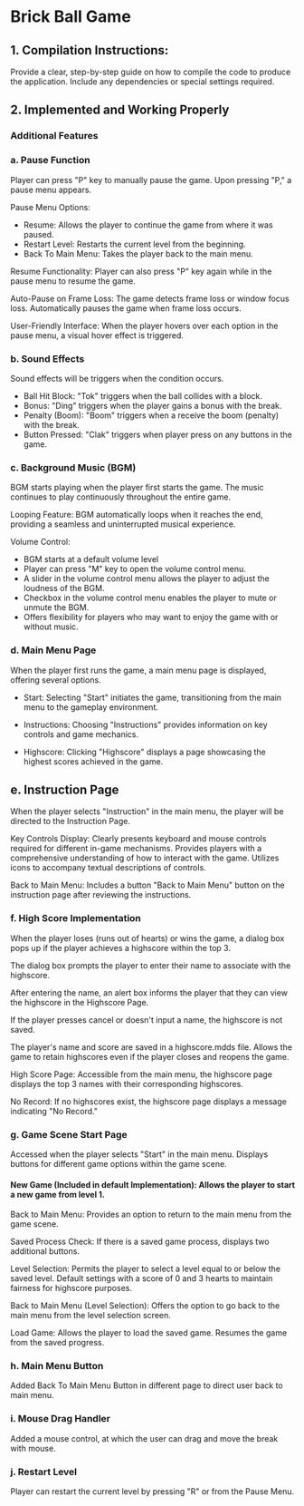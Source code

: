 
# Brick Ball Game

## 1. Compilation Instructions: 

Provide a clear, step-by-step guide on how to compile the code to produce the application. Include any dependencies or special settings required.

## 2. Implemented and Working Properly
### Additional Features

### a. Pause Function

Player can press "P" key to manually pause the game.
Upon pressing "P," a pause menu appears.

Pause Menu Options:

- Resume: Allows the player to continue the game from where it was paused.
- Restart Level: Restarts the current level from the beginning.
- Back To Main Menu: Takes the player back to the main menu.

Resume Functionality:
Player can also press "P" key again while in the pause menu to resume the game.

Auto-Pause on Frame Loss:
The game detects frame loss or window focus loss.
Automatically pauses the game when frame loss occurs.

User-Friendly Interface:
When the player hovers over each option in the pause menu, a visual hover effect is triggered.
### b. Sound Effects

Sound effects will be triggers when the condition occurs.

- Ball Hit Block: "Tok" triggers when the ball collides with a block.
- Bonus: "Ding" triggers when the player gains a bonus with the break.
- Penalty (Boom): "Boom" triggers when a receive the boom (penalty) with the break.
- Button Pressed: "Clak" triggers when player press on any buttons in the game.

### c. Background Music (BGM)

BGM starts playing when the player first starts the game.
The music continues to play continuously throughout the entire game.

Looping Feature:
BGM automatically loops when it reaches the end, providing a seamless and uninterrupted musical experience.

Volume Control:
- BGM starts at a default volume level
- Player can press "M" key to open the volume control menu.
- A slider in the volume control menu allows the player to adjust the loudness of the BGM.
- Checkbox in the volume control menu enables the player to mute or unmute the BGM.
- Offers flexibility for players who may want to enjoy the game with or without music.
### d. Main Menu Page

When the player first runs the game, a main menu page is displayed, offering several options.

- Start: Selecting "Start" initiates the game, transitioning from the main menu to the gameplay environment.

- Instructions: Choosing "Instructions" provides information on key controls and game mechanics.

- Highscore: Clicking "Highscore" displays a page showcasing the highest scores achieved in the game.
## e. Instruction Page

When the player selects "Instruction" in the main menu, the player will be directed to the Instruction Page.

Key Controls Display:
Clearly presents keyboard and mouse controls required for different in-game mechanisms.
Provides players with a comprehensive understanding of how to interact with the game.
Utilizes icons to accompany textual descriptions of controls.

Back to Main Menu:
Includes a button "Back to Main Menu" button on the instruction page after reviewing the instructions.
### f. High Score Implementation

When the player loses (runs out of hearts) or wins the game, a dialog box pops up if the player achieves a highscore within the top 3.

The dialog box prompts the player to enter their name to associate with the highscore.

After entering the name, an alert box informs the player that they can view the highscore in the Highscore Page.

If the player presses cancel or doesn't input a name, the highscore is not saved.

The player's name and score are saved in a highscore.mdds file.
Allows the game to retain highscores even if the player closes and reopens the game.

High Score Page:
Accessible from the main menu, the highscore page displays the top 3 names with their corresponding highscores.


No Record: If no highscores exist, the highscore page displays a message indicating "No Record."





### g. Game Scene Start Page

Accessed when the player selects "Start" in the main menu. Displays buttons for different game options within the game scene.

#### New Game (Included in default Implementation): Allows the player to start a new game from level 1.

Back to Main Menu:
Provides an option to return to the main menu from the game scene.

Saved Process Check:
If there is a saved game process, displays two additional buttons.

Level Selection:
Permits the player to select a level equal to or below the saved level.
Default settings with a score of 0 and 3 hearts to maintain fairness for highscore purposes.

Back to Main Menu (Level Selection):
Offers the option to go back to the main menu from the level selection screen.

Load Game:
Allows the player to load the saved game.
Resumes the game from the saved progress.
### h. Main Menu Button

Added Back To Main Menu Button in different page to direct user back to main menu.
### i. Mouse Drag Handler

Added a mouse control, at which the user can drag and move the break with mouse.
### j. Restart Level

Player can restart the current level by pressing "R" or from the Pause Menu.
